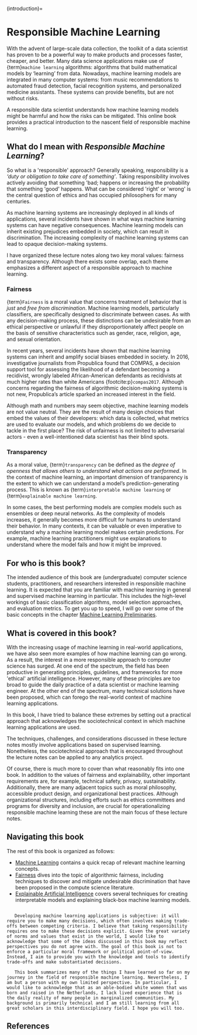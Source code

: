 (introduction)=
# Responsible Machine Learning

With the advent of large-scale data collection, the toolkit of a data scientist has proven to be a powerful way to make products and processes faster, cheaper, and better. Many data science applications make use of {term}`machine learning` algorithms: algorithms that build mathematical models by ‘learning’ from data. Nowadays, machine learning models are integrated in many computer systems: from music recommendations to automated fraud detection, facial recognition systems, and personalized medicine assistants. These systems can provide benefits, but are not without risks.

A responsible data scientist understands how machine learning models might be harmful and how the risks can be mitigated. This online book provides a practical introduction to the nascent field of responsible machine learning.

## What do I mean with *Responsible Machine Learning*?
So what is a 'responsible' approach? Generally speaking, responsibility is a *‘duty or obligation to take care of something’*. Taking responsibility involves actively avoiding that something 'bad; happens or increasing the probability that something 'good' happens. What can be considered 'right' or 'wrong' is the central question of ethics and has occupied philosophers for many centuries.

As machine learning systems are increasingly deployed in all kinds of applications, several incidents have shown in what ways machine learning systems can have negative consequences. Machine learning models can inherit existing prejudices embedded in society, which can result in discrimination. The increasing complexity of machine learning systems can lead to opaque decision-making systems.

<!-- And the increasing power of the organizations who deploy these systems raises questions about accountability. -->

I have organized these lecture notes along two key moral values: fairness and transparency. Although there exists some overlap, each theme emphasizes a different aspect of a responsible approach to machine learning.

### Fairness

{term}`Fairness` is a moral value that concerns treatment of behavior that is *just* and *free from discrimination*. Machine learning models, particularly classifiers, are specifically designed to discriminate between cases. As with any decision-making process, these distinctions can be undesirable from an ethical perspective or unlawful if they disproportionately affect people on the basis of sensitive characteristics such as gender, race, religion, age, and sexual orientation.

In recent years, several incidents have shown that machine learning systems can inherit and amplify social biases embedded in society. In 2016, investigative journalists from Propublica found that COMPAS, a decision support tool for assessing the likelihood of a defendant becoming a recidivist, wrongly labeled African-American defendants as recidivists at much higher rates than white Americans {footcite:p}`compas2017`. Although concerns regarding the fairness of algorithmic decision-making systems is not new, Propublica’s article sparked an increased interest in the field.

Although math and numbers may seem objective, machine learning models are not value neutral. They are the result of many design choices that embed the values of their developers: which data is collected, what metrics are used to evaluate our models, and which problems do we decide to tackle in the first place? The risk of unfairness is not limited to adversarial actors - even a well-intentioned data scientist has their blind spots.

### Transparency

As a moral value, {term}`transparency` can be defined as the *degree of openness that allows others to understand what actions are performed*. In the context of machine learning, an important dimension of transparency is the extent to which we can understand a model’s prediction-generating process. This is known as {term}`interpretable machine learning` or {term}`explainable machine learning`.

In some cases, the best performing models are complex models such as ensembles or deep neural networks. As the complexity of models increases, it generally becomes more difficult for humans to understand their behavior. In many contexts, it can be valuable or even imperative to understand why a machine learning model makes certain predictions. For example, machine learning practitioners might use explanations to understand where the model fails and how it might be improved. 

<!-- ### Accountability

Previously, I have defined responsibility as a duty to take care of something. Responsibility can also be defined as being *accountable* for something. {term}`Accountability` considers being held responsible for one’s actions, typically after something 'bad' has happened. Due to the apparent complexity of algorithmic systems, organizations may try to divert blame to the algorithm: *“oh, it’s just the algorithm.”* Algorithmic accountability is the idea that an institution should be held accountable for the use, design, and decisions of an algorithmic system. It involves taking adequate measures to comply with ethical principles or legal regulations, including detailed documentation and clear procedures for appealing decisions.

An important tool for fostering accountability is auditing, in which the development process, usage, and impact of an algorithmic system are closely inspected - either through internal procedures or by an external third party. -->

## For who is this book?

The intended audience of this book are (undergraduate) computer science students, practitioners, and researchers interested in responsible machine learning. It is expected that you are familiar with machine learning in general and supervised machine learning in particular. This includes the high-level workings of basic classification algorithms, model selection approaches, and evaluation metrics. To get you up to speed, I will go over some of the basic concepts in the chapter [Machine Learning Preliminaries](ml_preliminaries).

## What is covered in this book?

With the increasing usage of machine learning in real-world applications, we have also seen more examples of how machine learning can go wrong. As a result, the interest in a more responsible approach to computer science has surged. At one end of the spectrum, the field has been productive in generating principles, guidelines, and frameworks for more 'ethical' artificial intelligence. However, many of these principles are too broad to guide the daily practice of a data scientist or machine learning engineer. At the other end of the spectrum, many technical solutions have been proposed, which can forego the real-world context of machine learning applications.

In this book, I have tried to balance these extremes by setting out a practical approach that acknowledges the sociotechnical context in which machine learning applications are used.

The techniques, challenges, and considerations discussed in these lecture notes mostly involve applications based on supervised learning. Nonetheless, the sociotechnical approach that is encouraged throughout the lecture notes can be applied to any analytics project.

Of course, there is much more to cover than what reasonably fits into one book. In addition to the values of fairness and explainability, other important requirements are, for example, technical safety, privacy, sustainability. Additionally, there are many adjacent topics such as moral philosophy, accessible product design, and organizational best practices. Although organizational structures, including efforts such as ethics committees and programs for diversity and inclusion, are crucial for operationalizing responsible machine learning these are not the main focus of these lecture notes.

## Navigating this book

The rest of this book is organized as follows: 

* [Machine Learning](ml_preliminaries) contains a quick recap of relevant machine learning concepts.
* [Fairness](intro_fairness) dives into the topic of algorithmic fairness, including techniques to discover and mitigate undesirable discrimination that have been proposed in the compute science literature. 
* [Explainable Artificial Intelligence](intro_xai) covers several techniques for creating interpretable models and explaining black-box machine learning models.

```{note}

   Developing machine learning applications is subjective: it will require you to make many decisions, which often involves making trade-offs between competing criteria. I believe that taking responsibility requires one to make these decisions explicit. Given the great variety of norms and values that exist in the world, I would like to acknowledge that some of the ideas discussed in this book may reflect perspectives you do not agree with. The goal of this book is not to enforce a particular moral framework or political point-of-view. Instead, I aim to provide you with the knowledge and tools to identify trade-offs and make substantiated decisions.

   This book summarizes many of the things I have learned so far on my journey in the field of responsible machine learning. Nevertheless, I am but a person with my own limited perspective. In particular, I would like to acknowledge that as an able-bodied white women that was born and raised in the Netherlands, I lack lived experience that is the daily reality of many people in marginalized communities. My background is primarily technical and I am still learning from all great scholars in this interdisciplinary field. I hope you will too.
```

## References

```{footbibliography}
```
